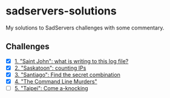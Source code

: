 # sadservers-solutions
My solutions to SadServers challenges with some commentary.


## Challenges
- [x] [1. "Saint John": what is writing to this log file?](solutions/1_Saint_John.md)
- [x] [2. "Saskatoon": counting IPs](solutions/2_Saskatoon.md)
- [x] [3. "Santiago": Find the secret combination](solutions/3_Santiago.md)
- [x] [4. "The Command Line Murders"](solutions/4_The_Command_Line_Murders.md)
- [ ] [5. "Taipei": Come a-knocking](solutions/5_Taipei.md)